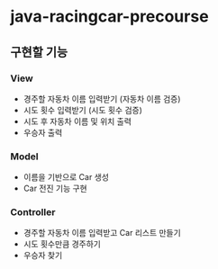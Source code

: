 # java-racingcar-precourse

## 구현할 기능

### View
- 경주할 자동차 이름 입력받기 (자동차 이름 검증)
- 시도 횟수 입력받기 (시도 횟수 검증)
- 시도 후 자동차 이름 및 위치 출력
- 우승자 출력

### Model
- 이름을 기반으로 Car 생성
- Car 전진 기능 구현

### Controller
- 경주할 자동차 이름 입력받고 Car 리스트 만들기
- 시도 횟수만큼 경주하기
- 우승자 찾기
